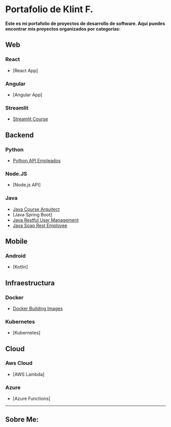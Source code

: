 # Portafolio de Klint F.

**Este es mi portafolio de proyectos de desarrollo de software. Aquí puedes encontrar mis proyectos organizados por categorías:**

## Web

### React
- [React App]

### Angular
- [Angular App]

### Streamlit
- [Streamlit Course](https://github.com/klintfox/streamlit_course)


## Backend

### Python
- [Python API Empleados](https://github.com/klintfox/api_employee_python)

### Node.JS
- [Node.js API]

### Java
- [Java Course Arquitect](https://github.com/klintfox/course-java-arquitect)
- [Java Spring Boot]
- [Java Restful User Management](https://github.com/klintfox/api-user-managemenet)
- [Java Soap Rest Employee](https://github.com/klintfox/api-soap-rest-employee)

## Mobile

### Android

- [Kotlin]


## Infraestructura

### Docker
- [Docker Building Images](https://github.com/klintfox/docker-images)

### Kubernetes
- [Kubernetes]


## Cloud

### Aws Cloud
- [AWS Lambda]

### Azure
- [Azure Functions]


*** 

## Sobre Me: 
